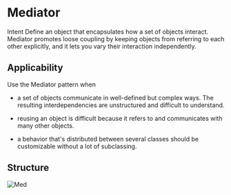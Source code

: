 # Mediator
Intent
Define an object that encapsulates how a set of objects interact. Mediator promotes loose coupling by keeping objects from referring to each other explicitly, and it lets you vary their interaction independently.
## Applicability
Use the Mediator pattern when

* a set of objects communicate in well-defined but complex ways. The resulting interdependencies are unstructured and difficult to understand.

* reusing an object is difficult because it refers to and communicates with many other objects.

* a behavior that's distributed between several classes should be customizable without a lot of subclassing.
## Structure
![Med](https://www.cs.unc.edu/~stotts/GOF/hires/Pictures/mediator.gif)
